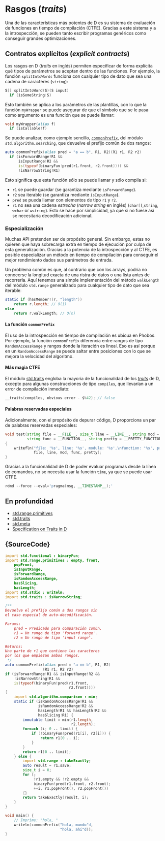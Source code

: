 # Rasgos (*traits*)

Una de las características más potentes de D es su sistema de evaluación de
funciones en tiempo de compilación (CTFE). Gracias a este sistema y a la
introspección, se pueden tanto escribir programas genéricos como conseguir
grandes optimizaciones.

## Contratos explícitos (*explicit contracts*)

Los rasgos en D (*traits* en inglés) permiten especificar de forma explícita
qué tipos de parámetros se aceptan dentro de las funciones. Por ejemplo,
la función `splitIntoWords` funciona con cualquier tipo de dato que sea una
cadena de caracteres (`string`):

```d
S[] splitIntoWord(S)(S input)
  if (isSomeString!S)
```

Esto también se aplica a los parámetros de las plantillas, con lo que la
función `myWrapper` se puede asegurar de que el símbolo que se le pasa como
argumento es una función que se puede llamar:

```d
void myWrapper(alias f)
  if (isCallable!f)
```

Se puede analizar, como ejemplo sencillo,
[`commonPrefix`](https://dlang.org/phobos/std_algorithm_searching.html#.commonPrefix),
del módulo `std.algorithm.searching`, que devuelve el prefijo común de dos rangos:

```d
auto commonPrefix(alias pred = "a == b", R1, R2)(R1 r1, R2 r2)
  if (isForwardRange!R1 &&
      isInputRange!R2 &&
      is(typeof(binaryFun!pred(r1.front, r2.front)))) &&
      !isNarrowString!R1)
```

Esto significa que esta función sólo se puede llamar y sólo compila si:

- `r1` se puede guardar (se garantiza mediante `isForwardRange`).
- `r2` sea iterable (se garantiza mediante `isInputRange`).
- `pred` se pueda llamar con elementos de tipo `r1` y `r2`.
- `r1` no sea una cadena _estrecha_ (_narrow string_ en inglés) (`char[]`,`string`, `wchar` or `wstring`). Esto se hace por simplicidad, ya que si no fuese así se necesitaría decodificación adicional.

### Especialización

Muchas API pretenden ser de propósito general. Sin embargo, estas no quieren
que haya sobrecarga extra en tiempo de ejecución por culpa de esta
generalización. Gracias a la potencia de la introspección y al CTFE, es posible
especializar un método en tiempo de compilación para conseguir el mejor
rendimiento dados sus parámetros de entrada.

Un problema común es que, al contrario que con los arrays, podría no conocerse
la longitud exacta de una ristra de datos o una lista antes de recorrerla.
Aquí tenemos una simple implementación del método `walkLength` del módulo
`std.range` generalizado para cualquier tipo de dato que sea iterable:

```d
static if (hasMember!(r, "length"))
    return r.length; // O(1)
else
    return r.walkLength; // O(n)
```

#### La función `commonPrefix`

El uso de la introspección en tiempo de compilación es ubicua en Phobos. Por
ejemplo, la función `commonPrefix` diferencia entre rangos de tipo
`RandomAccessRange` y rangos donde la iteración es lineal. Eso es así porque
en un `RandomAccessRange` se puede saltar entre posiciones con lo que se mejora
la velocidad del algoritmo.

#### Más magia CTFE

El módulo [std.traits](https://dlang.org/phobos/std_traits.html) engloba la
mayoría de la funcionalidad de los [*traits*](https://dlang.org/spec/traits.html)
de D, excepto para algunas construcciones de tipo `compiles`, que llevarían a
un error de compilación inmediato:

```d
__traits(compiles, obvious error - $%42); // false
```

#### Palabras reservadas especiales

Adicionalmente, con el propósito de depurar código, D proporciona un par de
palabras reservadas especiales:

```d
void test(string file = __FILE__, size_t line = __LINE__, string mod = __MODULE__,
          string func = __FUNCTION__, string pretty = __PRETTY_FUNCTION__)
{
    writefln("file: '%s', line: '%s', module: '%s',\nfunction: '%s', pretty function: '%s'",
             file, line, mod, func, pretty);
}
```

Gracias a la funcionalidad de D de poder evaluar programas desde la línea de
comandos, no se necesita usar la función `time`, ya que se puede usar CTFE.

```d
rdmd --force --eval='pragma(msg, __TIMESTAMP__);'
```

## En profundidad

- [std.range.primitives](https://dlang.org/phobos/std_range_primitives.html)
- [std.traits](https://dlang.org/phobos/std_traits.html)
- [std.meta](https://dlang.org/phobos/std_meta.html)
- [Specification on Traits in D](https://dlang.org/spec/traits.html)

## {SourceCode}

```d
import std.functional : binaryFun;
import std.range.primitives : empty, front,
    popFront,
    isInputRange,
    isForwardRange,
    isRandomAccessRange,
    hasSlicing,
    hasLength;
import std.stdio : writeln;
import std.traits : isNarrowString;

/**
Devuelve el prefijo común a dos rangos sin
el caso especial de auto-decodificación.

Params:
    pred = Predicado para comparación común.
    r1 = Un rango de tipo 'forward range'.
    r2 = Un rango de tipo 'input range'.

Returns:
Una parte de r1 que contiene los caracteres
por los que empiezan ambos rangos.
 */
auto commonPrefix(alias pred = "a == b", R1, R2)
                 (R1 r1, R2 r2)
if (isForwardRange!R1 && isInputRange!R2 &&
    !isNarrowString!R1 &&
    is(typeof(binaryFun!pred(r1.front,
                             r2.front))))
{
    import std.algorithm.comparison : min;
    static if (isRandomAccessRange!R1 &&
               isRandomAccessRange!R2 &&
               hasLength!R1 && hasLength!R2 &&
               hasSlicing!R1) {
        immutable limit = min(r1.length,
                              r2.length);
        foreach (i; 0 .. limit) {
            if (!binaryFun!pred(r1[i], r2[i])) {
                return r1[0 .. i];
            }
        }
        return r1[0 .. limit];
    } else {
        import std.range : takeExactly;
        auto result = r1.save;
        size_t i = 0;
        for (;
             !r1.empty && !r2.empty &&
             binaryFun!pred(r1.front, r2.front);
             ++i, r1.popFront(), r2.popFront())
        {}
        return takeExactly(result, i);
    }
}

void main() {
    // Imprime: "hola, "
    writeln(commonPrefix("hola, mundo"d,
                         "hola, ahí"d));
}
```

